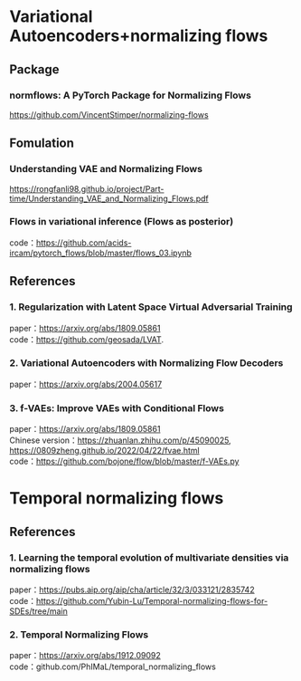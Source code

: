 # Variational Autoencoders+normalizing flows
## Package
### normflows: A PyTorch Package for Normalizing Flows
https://github.com/VincentStimper/normalizing-flows

## Fomulation
### Understanding VAE and Normalizing Flows 
https://rongfanli98.github.io/project/Part-time/Understanding_VAE_and_Normalizing_Flows.pdf 
### Flows in variational inference (Flows as posterior)
code：https://github.com/acids-ircam/pytorch_flows/blob/master/flows_03.ipynb

## References 
### 1. Regularization with Latent Space Virtual Adversarial Training
paper：https://arxiv.org/abs/1809.05861
 <br />code：https://github.com/geosada/LVAT.

### 2. Variational Autoencoders with Normalizing Flow Decoders
paper：https://arxiv.org/abs/2004.05617

### 3. f-VAEs: Improve VAEs with Conditional Flows
paper：https://arxiv.org/abs/1809.05861
 <br />Chinese version：https://zhuanlan.zhihu.com/p/45090025, https://0809zheng.github.io/2022/04/22/fvae.html
 <br />code：https://github.com/bojone/flow/blob/master/f-VAEs.py 


# Temporal normalizing flows
## References 
### 1. Learning the temporal evolution of multivariate densities via normalizing flows
paper：https://pubs.aip.org/aip/cha/article/32/3/033121/2835742
 <br />code：https://github.com/Yubin-Lu/Temporal-normalizing-flows-for-SDEs/tree/main

### 2. Temporal Normalizing Flows
paper：https://arxiv.org/abs/1912.09092
 <br />code：github.com/PhIMaL/temporal_normalizing_flows
